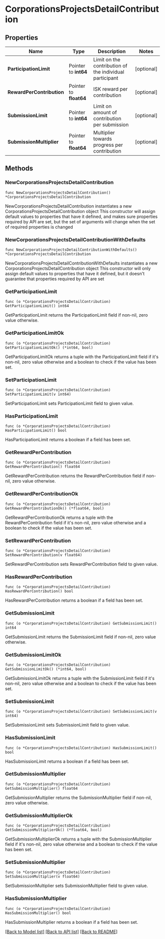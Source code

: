 # CorporationsProjectsDetailContribution

## Properties

Name | Type | Description | Notes
------------ | ------------- | ------------- | -------------
**ParticipationLimit** | Pointer to **int64** | Limit on the contribution of the individual participant | [optional] 
**RewardPerContribution** | Pointer to **float64** | ISK reward per contribution | [optional] 
**SubmissionLimit** | Pointer to **int64** | Limit on amount of contribution per submission | [optional] 
**SubmissionMultiplier** | Pointer to **float64** | Multiplier towards progress per contribution | [optional] 

## Methods

### NewCorporationsProjectsDetailContribution

`func NewCorporationsProjectsDetailContribution() *CorporationsProjectsDetailContribution`

NewCorporationsProjectsDetailContribution instantiates a new CorporationsProjectsDetailContribution object
This constructor will assign default values to properties that have it defined,
and makes sure properties required by API are set, but the set of arguments
will change when the set of required properties is changed

### NewCorporationsProjectsDetailContributionWithDefaults

`func NewCorporationsProjectsDetailContributionWithDefaults() *CorporationsProjectsDetailContribution`

NewCorporationsProjectsDetailContributionWithDefaults instantiates a new CorporationsProjectsDetailContribution object
This constructor will only assign default values to properties that have it defined,
but it doesn't guarantee that properties required by API are set

### GetParticipationLimit

`func (o *CorporationsProjectsDetailContribution) GetParticipationLimit() int64`

GetParticipationLimit returns the ParticipationLimit field if non-nil, zero value otherwise.

### GetParticipationLimitOk

`func (o *CorporationsProjectsDetailContribution) GetParticipationLimitOk() (*int64, bool)`

GetParticipationLimitOk returns a tuple with the ParticipationLimit field if it's non-nil, zero value otherwise
and a boolean to check if the value has been set.

### SetParticipationLimit

`func (o *CorporationsProjectsDetailContribution) SetParticipationLimit(v int64)`

SetParticipationLimit sets ParticipationLimit field to given value.

### HasParticipationLimit

`func (o *CorporationsProjectsDetailContribution) HasParticipationLimit() bool`

HasParticipationLimit returns a boolean if a field has been set.

### GetRewardPerContribution

`func (o *CorporationsProjectsDetailContribution) GetRewardPerContribution() float64`

GetRewardPerContribution returns the RewardPerContribution field if non-nil, zero value otherwise.

### GetRewardPerContributionOk

`func (o *CorporationsProjectsDetailContribution) GetRewardPerContributionOk() (*float64, bool)`

GetRewardPerContributionOk returns a tuple with the RewardPerContribution field if it's non-nil, zero value otherwise
and a boolean to check if the value has been set.

### SetRewardPerContribution

`func (o *CorporationsProjectsDetailContribution) SetRewardPerContribution(v float64)`

SetRewardPerContribution sets RewardPerContribution field to given value.

### HasRewardPerContribution

`func (o *CorporationsProjectsDetailContribution) HasRewardPerContribution() bool`

HasRewardPerContribution returns a boolean if a field has been set.

### GetSubmissionLimit

`func (o *CorporationsProjectsDetailContribution) GetSubmissionLimit() int64`

GetSubmissionLimit returns the SubmissionLimit field if non-nil, zero value otherwise.

### GetSubmissionLimitOk

`func (o *CorporationsProjectsDetailContribution) GetSubmissionLimitOk() (*int64, bool)`

GetSubmissionLimitOk returns a tuple with the SubmissionLimit field if it's non-nil, zero value otherwise
and a boolean to check if the value has been set.

### SetSubmissionLimit

`func (o *CorporationsProjectsDetailContribution) SetSubmissionLimit(v int64)`

SetSubmissionLimit sets SubmissionLimit field to given value.

### HasSubmissionLimit

`func (o *CorporationsProjectsDetailContribution) HasSubmissionLimit() bool`

HasSubmissionLimit returns a boolean if a field has been set.

### GetSubmissionMultiplier

`func (o *CorporationsProjectsDetailContribution) GetSubmissionMultiplier() float64`

GetSubmissionMultiplier returns the SubmissionMultiplier field if non-nil, zero value otherwise.

### GetSubmissionMultiplierOk

`func (o *CorporationsProjectsDetailContribution) GetSubmissionMultiplierOk() (*float64, bool)`

GetSubmissionMultiplierOk returns a tuple with the SubmissionMultiplier field if it's non-nil, zero value otherwise
and a boolean to check if the value has been set.

### SetSubmissionMultiplier

`func (o *CorporationsProjectsDetailContribution) SetSubmissionMultiplier(v float64)`

SetSubmissionMultiplier sets SubmissionMultiplier field to given value.

### HasSubmissionMultiplier

`func (o *CorporationsProjectsDetailContribution) HasSubmissionMultiplier() bool`

HasSubmissionMultiplier returns a boolean if a field has been set.


[[Back to Model list]](../README.md#documentation-for-models) [[Back to API list]](../README.md#documentation-for-api-endpoints) [[Back to README]](../README.md)


